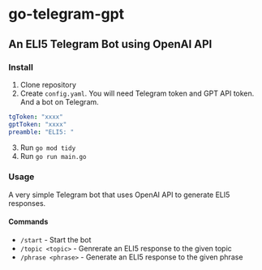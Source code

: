 # go-telegram-gpt

## An ELI5 Telegram Bot using OpenAI API

### Install

1. Clone repository
2. Create `config.yaml`. You will need Telegram token and GPT API token. And a bot on Telegram.

```yaml
tgToken: "xxxx"
gptToken: "xxxx"
preamble: "ELI5: "
```

3. Run `go mod tidy`
4. Run `go run main.go`

### Usage

A very simple Telegram bot that uses OpenAI API to generate ELI5 responses.

#### Commands

- `/start` - Start the bot
- `/topic <topic>` - Genrerate an ELI5 response to the given topic
- `/phrase <phrase>` - Generate an ELI5 response to the given phrase
